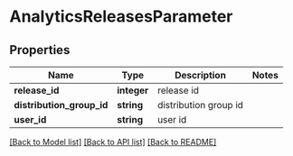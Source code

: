 # AnalyticsReleasesParameter

## Properties
Name | Type | Description | Notes
------------ | ------------- | ------------- | -------------
**release_id** | **integer** | release id | 
**distribution_group_id** | **string** | distribution group id | 
**user_id** | **string** | user id | 

[[Back to Model list]](../README.md#documentation-for-models) [[Back to API list]](../README.md#documentation-for-api-endpoints) [[Back to README]](../README.md)

